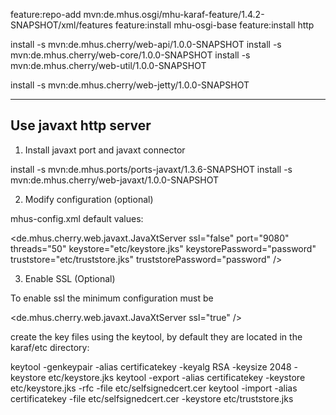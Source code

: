 
feature:repo-add mvn:de.mhus.osgi/mhu-karaf-feature/1.4.2-SNAPSHOT/xml/features
feature:install mhu-osgi-base
feature:install http

install -s mvn:de.mhus.cherry/web-api/1.0.0-SNAPSHOT
install -s mvn:de.mhus.cherry/web-core/1.0.0-SNAPSHOT
install -s mvn:de.mhus.cherry/web-util/1.0.0-SNAPSHOT

install -s mvn:de.mhus.cherry/web-jetty/1.0.0-SNAPSHOT




--------------------------------------------
Use javaxt http server
--------------------------------------------

1) Install javaxt port and javaxt connector

install -s mvn:de.mhus.ports/ports-javaxt/1.3.6-SNAPSHOT
install -s mvn:de.mhus.cherry/web-javaxt/1.0.0-SNAPSHOT

2) Modify configuration (optional)

mhus-config.xml default values:

<de.mhus.cherry.web.javaxt.JavaXtServer
	ssl="false"
	port="9080"
	threads="50"
	keystore="etc/keystore.jks"
	keystorePassword="password"
	truststore="etc/truststore.jks"
	truststorePassword="password"
/>

3) Enable SSL (Optional)

To enable ssl the minimum configuration must be

<de.mhus.cherry.web.javaxt.JavaXtServer
	ssl="true"
/>

create the key files using the keytool, by default they are located in the karaf/etc directory:

keytool -genkeypair -alias certificatekey -keyalg RSA -keysize 2048 -keystore etc/keystore.jks
keytool -export -alias certificatekey -keystore etc/keystore.jks -rfc -file etc/selfsignedcert.cer
keytool -import -alias certificatekey -file etc/selfsignedcert.cer -keystore etc/truststore.jks



